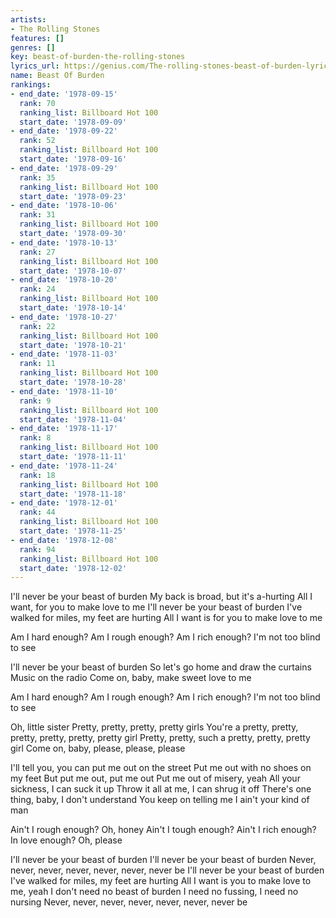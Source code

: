 ```yaml
---
artists:
- The Rolling Stones
features: []
genres: []
key: beast-of-burden-the-rolling-stones
lyrics_url: https://genius.com/The-rolling-stones-beast-of-burden-lyrics
name: Beast Of Burden
rankings:
- end_date: '1978-09-15'
  rank: 70
  ranking_list: Billboard Hot 100
  start_date: '1978-09-09'
- end_date: '1978-09-22'
  rank: 52
  ranking_list: Billboard Hot 100
  start_date: '1978-09-16'
- end_date: '1978-09-29'
  rank: 35
  ranking_list: Billboard Hot 100
  start_date: '1978-09-23'
- end_date: '1978-10-06'
  rank: 31
  ranking_list: Billboard Hot 100
  start_date: '1978-09-30'
- end_date: '1978-10-13'
  rank: 27
  ranking_list: Billboard Hot 100
  start_date: '1978-10-07'
- end_date: '1978-10-20'
  rank: 24
  ranking_list: Billboard Hot 100
  start_date: '1978-10-14'
- end_date: '1978-10-27'
  rank: 22
  ranking_list: Billboard Hot 100
  start_date: '1978-10-21'
- end_date: '1978-11-03'
  rank: 11
  ranking_list: Billboard Hot 100
  start_date: '1978-10-28'
- end_date: '1978-11-10'
  rank: 9
  ranking_list: Billboard Hot 100
  start_date: '1978-11-04'
- end_date: '1978-11-17'
  rank: 8
  ranking_list: Billboard Hot 100
  start_date: '1978-11-11'
- end_date: '1978-11-24'
  rank: 18
  ranking_list: Billboard Hot 100
  start_date: '1978-11-18'
- end_date: '1978-12-01'
  rank: 44
  ranking_list: Billboard Hot 100
  start_date: '1978-11-25'
- end_date: '1978-12-08'
  rank: 94
  ranking_list: Billboard Hot 100
  start_date: '1978-12-02'
---
```

I'll never be your beast of burden
My back is broad, but it's a-hurting
All I want, for you to make love to me
I'll never be your beast of burden
I've walked for miles, my feet are hurting
All I want is for you to make love to me


Am I hard enough?
Am I rough enough?
Am I rich enough?
I'm not too blind to see


I'll never be your beast of burden
So let's go home and draw the curtains
Music on the radio
Come on, baby, make sweet love to me


Am I hard enough?
Am I rough enough?
Am I rich enough?
I'm not too blind to see


Oh, little sister
Pretty, pretty, pretty, pretty girls
You're a pretty, pretty, pretty, pretty, pretty, pretty girl
Pretty, pretty, such a pretty, pretty, pretty girl
Come on, baby, please, please, please


I'll tell you, you can put me out on the street
Put me out with no shoes on my feet
But put me out, put me out
Put me out of misery, yeah
All your sickness, I can suck it up
Throw it all at me, I can shrug it off
There's one thing, baby, I don't understand
You keep on telling me I ain't your kind of man


Ain't I rough enough? Oh, honey
Ain't I tough enough?
Ain't I rich enough? In love enough?
Oh, please


I'll never be your beast of burden
I'll never be your beast of burden
Never, never, never, never, never, never, never be
I'll never be your beast of burden
I've walked for miles, my feet are hurting
All I want is you to make love to me, yeah
I don't need no beast of burden
I need no fussing, I need no nursing
Never, never, never, never, never, never, never be

